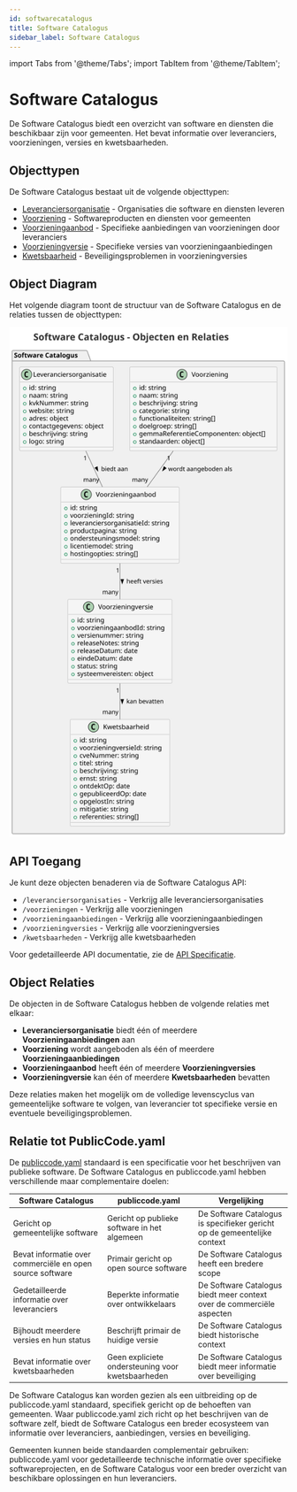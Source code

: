 ```yaml
---
id: softwarecatalogus
title: Software Catalogus
sidebar_label: Software Catalogus
---
```


import Tabs from '@theme/Tabs';
import TabItem from '@theme/TabItem';

# Software Catalogus

De Software Catalogus biedt een overzicht van software en diensten die beschikbaar zijn voor gemeenten. Het bevat informatie over leveranciers, voorzieningen, versies en kwetsbaarheden.

## Objecttypen

De Software Catalogus bestaat uit de volgende objecttypen:

- [Leveranciersorganisatie](leveranciersorganisatie) - Organisaties die software en diensten leveren
- [Voorziening](voorziening) - Softwareproducten en diensten voor gemeenten
- [Voorzieningaanbod](voorzieningaanbod) - Specifieke aanbiedingen van voorzieningen door leveranciers
- [Voorzieningversie](voorzieningversie) - Specifieke versies van voorzieningaanbiedingen
- [Kwetsbaarheid](kwetsbaarheid) - Beveiligingsproblemen in voorzieningversies

## Object Diagram

Het volgende diagram toont de structuur van de Software Catalogus en de relaties tussen de objecttypen:

![Software Catalogus Model Structuur](../Diagrams/softwarecatalogus-model.svg)

## API Toegang

Je kunt deze objecten benaderen via de Software Catalogus API:

- `/leveranciersorganisaties` - Verkrijg alle leveranciersorganisaties
- `/voorzieningen` - Verkrijg alle voorzieningen
- `/voorzieningaanbiedingen` - Verkrijg alle voorzieningaanbiedingen
- `/voorzieningversies` - Verkrijg alle voorzieningversies
- `/kwetsbaarheden` - Verkrijg alle kwetsbaarheden

Voor gedetailleerde API documentatie, zie de [API Specificatie](/api).

## Object Relaties

De objecten in de Software Catalogus hebben de volgende relaties met elkaar:

- **Leveranciersorganisatie** biedt één of meerdere **Voorzieningaanbiedingen** aan
- **Voorziening** wordt aangeboden als één of meerdere **Voorzieningaanbiedingen**
- **Voorzieningaanbod** heeft één of meerdere **Voorzieningversies**
- **Voorzieningversie** kan één of meerdere **Kwetsbaarheden** bevatten

Deze relaties maken het mogelijk om de volledige levenscyclus van gemeentelijke software te volgen, van leverancier tot specifieke versie en eventuele beveiligingsproblemen.

## Relatie tot PublicCode.yaml

De [publiccode.yaml](https://github.com/publiccodeyml/publiccode.yaml) standaard is een specificatie voor het beschrijven van publieke software. De Software Catalogus en publiccode.yaml hebben verschillende maar complementaire doelen:

| Software Catalogus | publiccode.yaml | Vergelijking |
|--------------------|-----------------|--------------|
| Gericht op gemeentelijke software | Gericht op publieke software in het algemeen | De Software Catalogus is specifieker gericht op de gemeentelijke context |
| Bevat informatie over commerciële en open source software | Primair gericht op open source software | De Software Catalogus heeft een bredere scope |
| Gedetailleerde informatie over leveranciers | Beperkte informatie over ontwikkelaars | De Software Catalogus biedt meer context over de commerciële aspecten |
| Bijhoudt meerdere versies en hun status | Beschrijft primair de huidige versie | De Software Catalogus biedt historische context |
| Bevat informatie over kwetsbaarheden | Geen expliciete ondersteuning voor kwetsbaarheden | De Software Catalogus biedt meer informatie over beveiliging |

De Software Catalogus kan worden gezien als een uitbreiding op de publiccode.yaml standaard, specifiek gericht op de behoeften van gemeenten. Waar publiccode.yaml zich richt op het beschrijven van de software zelf, biedt de Software Catalogus een breder ecosysteem van informatie over leveranciers, aanbiedingen, versies en beveiliging.

Gemeenten kunnen beide standaarden complementair gebruiken: publiccode.yaml voor gedetailleerde technische informatie over specifieke softwareprojecten, en de Software Catalogus voor een breder overzicht van beschikbare oplossingen en hun leveranciers. 